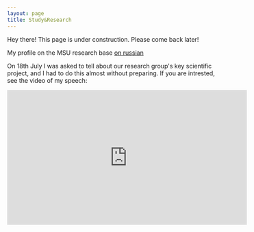 ```yaml
---
layout: page
title: Study&Research
---
```


<p class="message">
  Hey there! This page is under construction. Please come back later!
</p>

My profile on the MSU research base [on russian](https://istina.msu.ru/home/profile/)

On 18th July I was asked to tell about our research group's key scientific project, and I had to do this almost without preparing. If you are intrested, see the video of my speech:

<iframe width="560" height="315" align="center" src="https://www.youtube.com/embed/cusfytedcsU" frameborder="0" allowfullscreen>